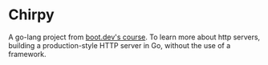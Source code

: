 # Chirpy

A go-lang project from [boot.dev's course](https://www.boot.dev/courses/learn-http-servers-golang). To learn more about http servers, building a production-style HTTP server in Go, without the use of a framework.
